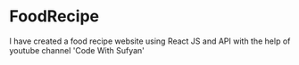 # FoodRecipe
I have created a food recipe website using React JS and API with the help of youtube channel 'Code With Sufyan'
